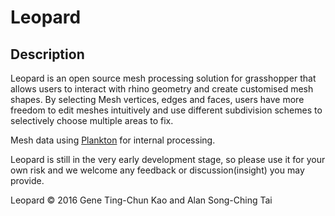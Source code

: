 # Leopard## DescriptionLeopard is an open source mesh processing solution for grasshopper that allows users to interact with rhino geometry and create customised mesh shapes. By selecting Mesh vertices, edges and faces, users have more freedom to edit meshes intuitively and use different subdivision schemes to selectively choose multiple areas to fix.Mesh data using [Plankton][plankton] for internal processing.Leopard is still in the very early development stage, so please use it for your own risk and we welcome any feedback or discussion(insight) you may provide.Leopard © 2016 Gene Ting-Chun Kao and Alan Song-Ching Tai[plankton]: https://github.com/meshmash/Plankton